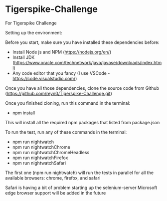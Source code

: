 # Tigerspike-Challenge
For Tigerspike Challenge

Setting up the environment:

Before you start, make sure you have installed these dependencies before:

- Install Node js and NPM (https://nodejs.org/en/)
- Install JDK (https://www.oracle.com/technetwork/java/javase/downloads/index.html)
- Any code editor that you fancy (I use VSCode - https://code.visualstudio.com/)

Once you have all those dependencies, clone the source code from Github (https://github.com/reyn0/Tigerspike-Challenge.git)

Once you finished cloning, run this command in the terminal:

- npm install

This will install all the required npm packages that listed from package.json

To run the test, run any of these commands in the terminal:

- npm run nightwatch
- npm run nightwatchChrome
- npm run nightwatchChromeHeadless
- npm run nightwatchFirefox
- npm run nightwatchSafari

The first one (npm run nightwatch) will run the tests in parallel for all the available browsers: chrome, firefox, and safari

Safari is having a bit of problem starting up the selenium-server
Microsoft edge browser support will be added in the future